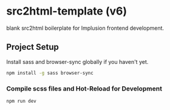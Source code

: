 # src2html-template (v6)
blank src2html boilerplate for Implusion frontend development.


## Project Setup
Install sass and browser-sync globally if you haven't yet. 
```sh
npm install -g sass browser-sync
```

### Compile scss files and Hot-Reload for Development

```sh
npm run dev
```
